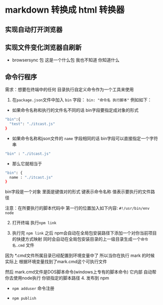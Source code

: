 # markdown 转换成 html 转换器

 ## 实现自动打开浏览器

 ## 实现文件变化浏览器自刷新

  - browsersync 包 这是一个什么包 我也不知道 你知道什么

## 命令行程序

需求：想要在终端中的任何 目录执行自定义命令作为一个工具来使用

1. 在`package.json`文件中加入 `bin` 字段： `bin: "命令名 执行脚本"` 例如如下：

- 如果命令名称和执行的文件名不同的话 bin字段要指定成对象的形式

```bash
"bin":{
  "test": "./itcast.js"
}
```

- 如果命令名称和json文件的  `name` 字段相同的话 bin字段可以直接指定一个字符串

```bash
"bin" : "./itcast.js"
``` 
 + 那么它就相当于

  ```bash
  "bin": {
    name : "./itcast.js"
  } 
  ``` 

bin字段是一个对象 里面是键值对的形式 键表示命令名称 值表示要执行的文件路径

注意：在所要执行的脚本代码中 第一行的位置加入如下内容: `#!/usr/bin/env node`

2. 打开终端 执行`npm link`  

3. 执行完 `npm link` 之后 npm会自动在全局包安装路径下添加一个对你当前项目的快捷方式映射 同时会自动在全局包安装目录的上一级目录生成一个`命令名.cmd` 文件

  因为 *.cmd文件所属目录已经配置到环境变量中了
  所以当你在执行 mark 的时候  实际上 根据环境变量找到了mark.cmd这个可执行文件

  然后 mark.cmd文件是DOS脚本命令(windows上专有的脚本命令)
  它内部 自动帮你去使用node执行 你锁指定的脚本路径
4. 发布到 npm

- `npm adduser` 命令注册

- `npm publish`